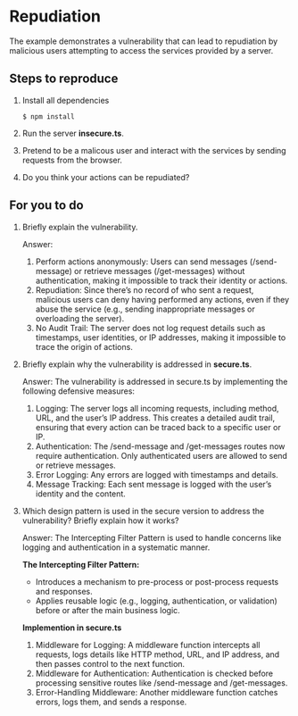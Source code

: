 # Repudiation

The example demonstrates a vulnerability that can lead to repudiation by malicious users attempting to access the services provided by a server.

## Steps to reproduce

1. Install all dependencies

    `$ npm install`

2. Run the server __insecure.ts__.

3. Pretend to be a malicous user and interact with the services by sending requests from the browser.

4. Do you think your actions can be repudiated?

## For you to do

1. Briefly explain the vulnerability.
    
    Answer: 
    1. Perform actions anonymously:
    Users can send messages (/send-message) or retrieve messages (/get-messages) without authentication, making it impossible to track their identity or actions.
    2. Repudiation:
    Since there’s no record of who sent a request, malicious users can deny having performed any actions, even if they abuse the service (e.g., sending inappropriate messages or overloading the server).
    3. No Audit Trail:
    The server does not log request details such as timestamps, user identities, or IP addresses, making it impossible to trace the origin of actions.

2. Briefly explain why the vulnerability is addressed in __secure.ts__.
    
    Answer: The vulnerability is addressed in secure.ts by implementing the following defensive measures:
    1. Logging:
    The server logs all incoming requests, including method, URL, and the user’s IP address.
    This creates a detailed audit trail, ensuring that every action can be traced back to a specific user or IP.
    2. Authentication:
    The /send-message and /get-messages routes now require authentication.
    Only authenticated users are allowed to send or retrieve messages.
    3. Error Logging:
    Any errors are logged with timestamps and details.
    4. Message Tracking:
    Each sent message is logged with the user’s identity and the content.
3. Which design pattern is used in the secure version to address the vulnerability? Briefly explain how it works?
    
    Answer: The Intercepting Filter Pattern is used to handle concerns like logging and authentication in a systematic manner.
    
    **The Intercepting Filter Pattern:**
    - Introduces a mechanism to pre-process or post-process requests and responses.
    - Applies reusable logic (e.g., logging, authentication, or validation) before or after the main business logic.

    **Implemention in secure.ts**
    1. Middleware for Logging: 
    A middleware function intercepts all requests, logs details like HTTP method, URL, and IP address, and then passes control to the next function.
    2. Middleware for Authentication:
    Authentication is checked before processing sensitive routes like /send-message and /get-messages.
    3. Error-Handling Middleware:
    Another middleware function catches errors, logs them, and sends a response.
